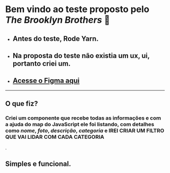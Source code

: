 # Bem vindo ao teste proposto pelo *The Brooklyn Brothers* 🚀

- ## Antes do teste, Rode Yarn.
- ## Na proposta do teste não existia um ux, ui, portanto criei um.
- ## [Acesse o Figma aqui ](https://www.figma.com/file/II3f6YZhuGXYDQi8VTfUfw/Portfolio?node-id=1119%3A2)

---
## O que fiz?
### Criei um componente que recebe todas as informações e com a ajuda do **map** do JavaScript ele foi listando, com detalhes como *nome*, *foto*, *descrição*, *categoria* e IREI CRIAR UM FILTRO QUE VAI LIDAR COM CADA CATEGORIA
.

## Simples e funcional.
